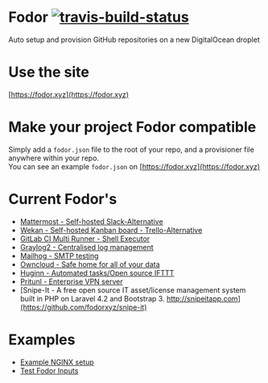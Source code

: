 # Fodor [![travis-build-status](https://travis-ci.org/fodorxyz/fodor.svg)](https://travis-ci.org/fodorxyz/fodor)
Auto setup and provision GitHub repositories on a new DigitalOcean droplet

# Use the site  
[https://fodor.xyz](https://fodor.xyz)

# Make your project Fodor compatible  
Simply add a `fodor.json` file to the root of your repo, and a provisioner file anywhere within your repo.  
You can see an example `fodor.json` on [https://fodor.xyz](https://fodor.xyz)

# Current Fodor's

* [Mattermost - Self-hosted Slack-Alternative](https://github.com/fodorxyz/mattermost)
* [Wekan - Self-hosted Kanban board - Trello-Alternative](https://github.com/fodorxyz/wekan)
* [GitLab CI Multi Runner - Shell Executor](https://github.com/fodorxyz/gitlab-ci-multi-runner)
* [Graylog2 - Centralised log management](https://github.com/fodorxyz/graylog2)
* [Mailhog - SMTP testing](https://github.com/fodorxyz/mailhog)
* [Owncloud - Safe home for all of your data](https://github.com/fodorxyz/owncloud)
* [Huginn - Automated tasks/Open source IFTTT](https://github.com/fodorxyz/huginn)
* [Pritunl - Enterprise VPN server](https://github.com/fodorxyz/pritunl)
* [Snipe-It - A free open source IT asset/license management system built in PHP on Laravel 4.2 and Bootstrap 3. http://snipeitapp.com](https://github.com/fodorxyz/snipe-it)


# Examples
* [Example NGINX setup](https://github.com/ashleyhindle/fodor-example)
* [Test Fodor Inputs](https://github.com/ashleyhindle/fodor-input-test)
